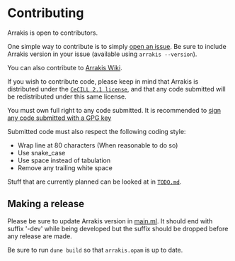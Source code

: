 # Contributing

Arrakis is open to contributors.

One simple way to contribute is to simply [open an
issue](https://codeberg.org/Arrakis/arrakis/issues).
Be sure to include Arrakis version in your issue (available using `arrakis --version`).

You can also contribute to [Arrakis Wiki](https://codeberg.org/Arrakis/arrakis/wiki).

If you wish to contribute code, please keep in mind that Arrakis is distributed
under the [`CeCILL 2.1 license`](./LICENSE), and that any code submitted will be
redistributed under this same license.

You must own full right to any code submitted.
It is recommended to [sign any code submitted with a GPG key](https://docs.codeberg.org/security/gpg-key/)

Submitted code must also respect the following coding style:
* Wrap line at 80 characters (When reasonable to do so)
* Use snake_case
* Use space instead of tabulation
* Remove any trailing white space

Stuff that are currently planned can be looked at in [`TODO.md`](./TODO.md).

## Making a release

Please be sure to update Arrakis version in [main.ml](./arrakis/bin/main.ml).
It should end with suffix '-dev' while being developed but the suffix should be
dropped before any release are made.

Be sure to run `dune build` so that `arrakis.opam` is up to date.

